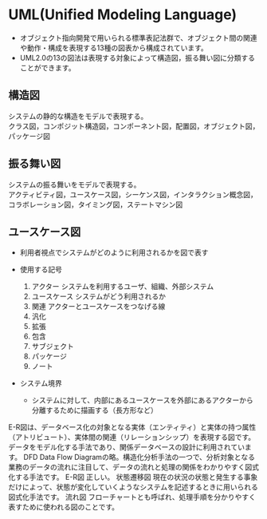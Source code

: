 # UML(Unified Modeling Language)
- オブジェクト指向開発で用いられる標準表記法群で、オブジェクト間の関連や動作・構成を表現する13種の図表から構成されています。
- UML2.0の13の図法は表現する対象によって構造図，振る舞い図に分類することができます。

## 構造図
システムの静的な構造をモデルで表現する。  
クラス図，コンポジット構造図，コンポーネント図，配置図，オブジェクト図，パッケージ図  

## 振る舞い図
システムの振る舞いをモデルで表現する。  
アクティビティ図，ユースケース図，シーケンス図，インタラクション概念図，コラボレーション図，タイミング図，ステートマシン図  


## ユースケース図
- 利用者視点でシステムがどのように利用されるかを図で表す

- 使用する記号
    1. アクター
        システムを利用するユーザ、組織、外部システム
    1. ユースケース
        システムがどう利用されるか
    1. 関連
        アクターとユースケースをつなげる線
    1. 汎化
    1. 拡張
    1. 包含
    1. サブジェクト
    1. パッケージ
    1. ノート


- システム境界
    - システムに対して、内部にあるユースケースを外部にあるアクターから分離するために描画する（長方形など）





E-R図は、データベース化の対象となる実体（エンティティ）と実体の持つ属性（アトリビュート）、実体間の関連（リレーションシップ）を表現する図です。
データをモデル化する手法であり、関係データベースの設計に利用されています。
DFD
Data Flow Diagramの略。構造化分析手法の一つで、分析対象となる業務のデータの流れに注目して、データの流れと処理の関係をわかりやすく図式化する手法です。
E-R図
正しい。
状態遷移図
現在の状況の状態と発生する事象だけによって、状態が変化していくようなシステムを記述するときに用いられる図式化手法です。
流れ図
フローチャートとも呼ばれ、処理手順を分かりやすく表すために使われる図のことです。